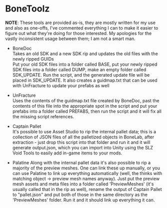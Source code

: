 # BoneToolz  
  
**NOTE**: These tools are provided as-is, they are mostly written for my use and also as one-offs, I've commented everything I can to make it easier to figure out what they're doing for those interested. My apologies for the vastly inconsistent usage between them; I am not a smart man.  
  
- BoneDoc  
Takes an old SDK and a new SDK rip and updates the old files with the newly ripped GUIDs  
Put your old SDK files into a folder called BASE, put your newly ripped SDK files into a folder called DUMP, make an empty folder called SDK_UPDATE. Run the script, and the generated update file will be placed in SDK_UPDATE. It also creates a guidmap.txt that can be used with UnFracture to update your prefabs as well  
  
- UnFracture  
Uses the contents of the guidmap.txt file created by BoneDoc, past the contents of this file into the appropriate spot in the script and put your prefabs into a folder called PREFABS, then run the script and it will fix all the missing script references.  

- Captain Pallet  
It's possible to use Asset Studio to rip the internal pallet data; this is a collection of JSON files of all the palletized objects in BoneLab, after extraction - just drop this script into that folder and run it and it will generate output.json, which you can import into Unity using the SLZ Void Tools to easily add in-game items to your mods.  

- Palatine
Along with the internal pallet data it's also possible to rip a majority of the preview meshes. One can link these up manually, or you can use Palatine to link up everything automatically (well, the thinks with matching object -> preview mesh names anyway). Just put the preview mesh assets and meta files into a folder called 'PreviewMeshes' (it's usually called that in the rip as well), rename the output of Captain Pallet to "pallet.json" and put both of those in the same directory as the 'PreviewMeshes' folder. Run it and it should link up everything it can.